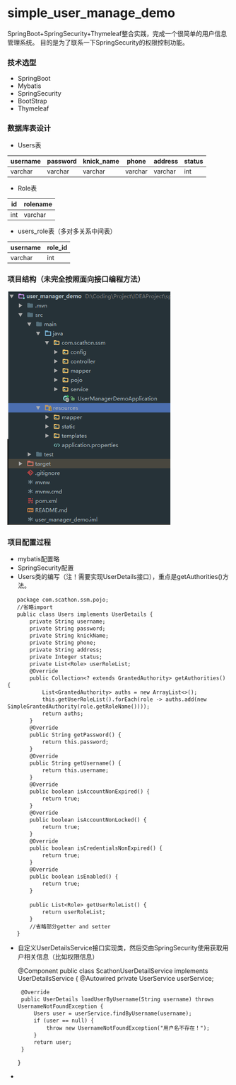 # simple_user_manage_demo
SpringBoot+SpringSecurity+Thymeleaf整合实践，完成一个很简单的用户信息管理系统。
目的是为了联系一下SpringSecurity的权限控制功能。

### 技术选型
* SpringBoot
* Mybatis
* SpringSecurity
* BootStrap
* Thymeleaf

### 数据库表设计

* Users表

|username|password|knick_name|phone|address|status 
------ | ------ | ------ | ------ | ------ | ------ 
varchar | varchar| varchar| varchar|varchar|int

* Role表

|id|rolename|
----|----|
int|varchar

* users_role表（多对多关系中间表）

|username|role_id
--------|--------
|varchar|int

### 项目结构（未完全按照面向接口编程方法）

![项目结构图片](https://github.com/ScathonLin/img_repo/raw/master/spring_security/user_manage_demo/img01.png)

### 项目配置过程

* mybatis配置略
* SpringSecurity配置
 * Users类的编写（注！需要实现UserDetails接口），重点是getAuthorities()方法。
 ```
	package com.scathon.ssm.pojo;
	//省略import
	public class Users implements UserDetails {
	    private String username;
	    private String password;
	    private String knickName;
	    private String phone;
	    private String address;
	    private Integer status;
	    private List<Role> userRoleList;
	    @Override
	    public Collection<? extends GrantedAuthority> getAuthorities() {
	        List<GrantedAuthority> auths = new ArrayList<>();
	        this.getUserRoleList().forEach(role -> auths.add(new SimpleGrantedAuthority(role.getRoleName())));
	        return auths;
	    }
	    @Override
	    public String getPassword() {
	        return this.password;
	    }
	    @Override
	    public String getUsername() {
	        return this.username;
	    }
	    @Override
	    public boolean isAccountNonExpired() {
	        return true;
	    }
	    @Override
	    public boolean isAccountNonLocked() {
	        return true;
	    }
	    @Override
	    public boolean isCredentialsNonExpired() {
	        return true;
	    }
	    @Override
	    public boolean isEnabled() {
	        return true;
	    }
	
	    public List<Role> getUserRoleList() {
	        return userRoleList;
	    }
		//省略部分getter and setter
	}

 ```
 * 自定义UserDetailsService接口实现类，然后交由SpringSecurity使用获取用户相关信息（比如权限信息）

	
	@Component
	public class ScathonUserDetailService implements UserDetailsService {
	    @Autowired
	    private UserService userService;
	
	    @Override
	    public UserDetails loadUserByUsername(String username) throws UsernameNotFoundException {
	        Users user = userService.findByUsername(username);
	        if (user == null) {
	            throw new UsernameNotFoundException("用户名不存在！");
	        }
	        return user;
	    }
	}
 
	 
* 
